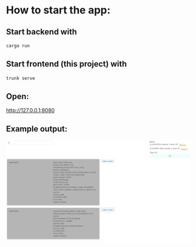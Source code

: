 # How to start the app:

## Start backend with
```bash
cargo run
```

## Start frontend (this project) with
```bash
trunk serve
```

## Open: 

http://127.0.0.1:8080

## Example output:

![Image](https://raw.githubusercontent.com/svetli-n/shop-frontend/main/Screenshot%202021-05-31%20at%2023.28.17.png)
